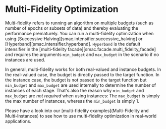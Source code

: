 # Multi-Fidelity Optimization

Multi-fidelity refers to running an algorithm on multiple budgets (such as number of epochs or
subsets of data) and thereby evaluating the performance prematurely. You can run a multi-fidelity optimization
when using [Successive Halving][smac.intensifier.successive_halving] or 
[Hyperband][smac.intensifier.hyperband]. `Hyperband` is the default intensifier in the 
[multi-fidelity facade][smac.facade.multi_fidelity_facade] and requires the arguments 
``min_budget`` and ``max_budget`` in the scenario if no instances are used.

In general, multi-fidelity works for both real-valued and instance budgets. In the real-valued case,
the budget is directly passed to the target function. In the instance case, the budget is not passed to the 
target function but ``min_budget`` and ``max_budget`` are used internally to determine the number of instances of 
each stage. That's also the reason why ``min_budget`` and ``max_budget`` are *not required* when using instances: 
The ``max_budget`` is simply the max number of instances, whereas the ``min_budget`` is simply 1.

Please have a look into our [multi-fidelity examples](Multi-Fidelity and Multi-Instances) to see how to use
multi-fidelity optimization in real-world applications.